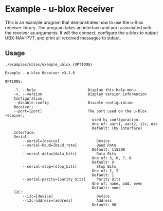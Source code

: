 # Example - u-blox Receiver

This is an example program that demonstrates how to use the u-Blox receiver library. The program takes an interface and port associated with the receiver as arguments. It will the connect, configure the u-blox to output UBX-NAV-PVT, and print all received messages to stdout.

## Usage



```
./examples/ublox/example_ublox {OPTIONS}

Example - u-blox Receiver v3.3.0

OPTIONS:

    -?, --help                        Display this help menu
    -v, --version                     Display version information
    Configuration:
    --disable-config                  Disable configuration
    Receiver:
    --port=[port]                     The port used on the u-blox receiver,
                                        used by configuration.
                                        One of: uart1, uart2, i2c, usb
                                        Default: (by interface)
    Interface:
    Serial:
        --serial=[device]                 Device
        --serial-baud=[baud_rate]         Baud Rate
                                        Default: 115200
        --serial-data=[data_bits]         Data Bits
                                        One of: 5, 6, 7, 8
                                        Default: 8
        --serial-stop=[stop_bits]         Stop Bits
                                        One of: 1, 2
                                        Default: 1
        --serial-parity=[parity_bits]     Parity Bits
                                        One of: none, odd, even
                                        Default: none
    I2C:
        --i2c=[device]                    Device
        --i2c-address=[address]           Address
                                        Default: 66
```
